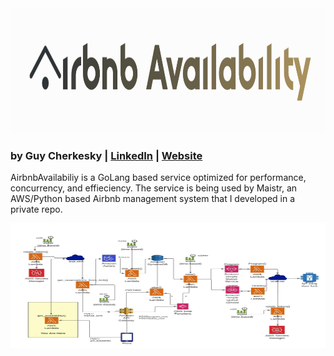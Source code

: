 
<img src="https://github.com/cherkesky/checkbnbavail/blob/main/projlogo.png" height="200" width="800">

### by Guy Cherkesky | [LinkedIn](http://linkedin.com/in/cherkesky) | [Website](http://cherkesky.com)



AirbnbAvailabiliy is a GoLang based service optimized for performance, concurrency, and effieciency. The service is being used by Maistr, an AWS/Python based Airbnb management system that I developed in a private repo.

<img src="https://github.com/cherkesky/checkbnbavail/blob/main/Maistr.jpeg" height="200" width="800">
